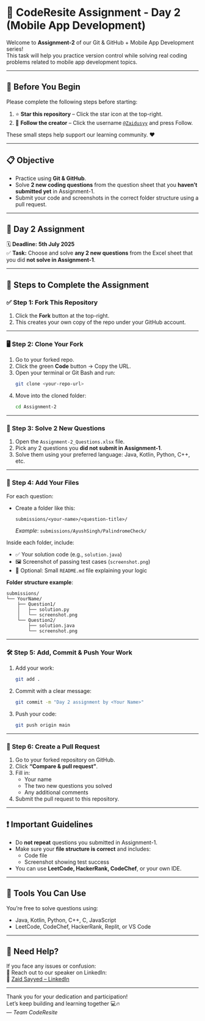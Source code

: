 
# 🚀 CodeResite Assignment - Day 2 (Mobile App Development)

Welcome to **Assignment-2** of our Git & GitHub + Mobile App Development series!  
This task will help you practice version control while solving real coding problems related to mobile app development topics.

---

## 🙌 Before You Begin

Please complete the following steps before starting:

1. ⭐ **Star this repository** – Click the star icon at the top-right.
2. 👤 **Follow the creator** – Click the username [`@Zaidusyy`](https://github.com/Zaidusyy) and press Follow.

These small steps help support our learning community. ❤️

---

## 📋 Objective

- Practice using **Git & GitHub**.
- Solve **2 new coding questions** from the question sheet that you **haven’t submitted yet** in Assignment-1.
- Submit your code and screenshots in the correct folder structure using a pull request.

---

## 📌 Day 2 Assignment

🗓️ **Deadline:** **5th July 2025**  
✅ **Task:** Choose and solve **any 2 new questions** from the Excel sheet that you did **not solve in Assignment-1**.

---

## 🧭 Steps to Complete the Assignment

### ✅ Step 1: Fork This Repository
1. Click the **Fork** button at the top-right.
2. This creates your own copy of the repo under your GitHub account.

---

### 🖥️ Step 2: Clone Your Fork

1. Go to your forked repo.
2. Click the green **Code** button → Copy the URL.
3. Open your terminal or Git Bash and run:
   ```bash
   git clone <your-repo-url>
   ```
4. Move into the cloned folder:
   ```bash
   cd Assignment-2
   ```

---

### 📖 Step 3: Solve 2 New Questions

1. Open the `Assignment-2_Questions.xlsx` file.
2. Pick any 2 questions you **did not submit in Assignment-1**.
3. Solve them using your preferred language: Java, Kotlin, Python, C++, etc.

---

### 📁 Step 4: Add Your Files

For each question:

- Create a folder like this:
  ```
  submissions/<your-name>/<question-title>/
  ```
  _Example_: `submissions/AyushSingh/PalindromeCheck/`

Inside each folder, include:
- ✅ Your solution code (e.g., `solution.java`)
- 🖼 Screenshot of passing test cases (`screenshot.png`)
- 📝 Optional: Small `README.md` file explaining your logic

**Folder structure example**:
```
submissions/
└── YourName/
    ├── Question1/
    │   ├── solution.py
    │   └── screenshot.png
    └── Question2/
        ├── solution.java
        └── screenshot.png
```

---

### 🛠️ Step 5: Add, Commit & Push Your Work

1. Add your work:
   ```bash
   git add .
   ```

2. Commit with a clear message:
   ```bash
   git commit -m "Day 2 assignment by <Your Name>"
   ```

3. Push your code:
   ```bash
   git push origin main
   ```

---

### 🔁 Step 6: Create a Pull Request

1. Go to your forked repository on GitHub.
2. Click **“Compare & pull request”**.
3. Fill in:
   - Your name
   - The two new questions you solved
   - Any additional comments
4. Submit the pull request to this repository.

---

## ❗ Important Guidelines

- Do **not repeat** questions you submitted in Assignment-1.
- Make sure your **file structure is correct** and includes:
  - Code file
  - Screenshot showing test success
- You can use **LeetCode, HackerRank, CodeChef**, or your own IDE.

---

## 🧠 Tools You Can Use

You’re free to solve questions using:
- Java, Kotlin, Python, C++, C, JavaScript
- LeetCode, CodeChef, HackerRank, Replit, or VS Code

---

## 💬 Need Help?

If you face any issues or confusion:  
📩 Reach out to our speaker on LinkedIn:  
🔗 [Zaid Sayyed – LinkedIn](https://www.linkedin.com/in/zaid-sayyed/)

---

Thank you for your dedication and participation!  
Let’s keep building and learning together 💻🔥  
— *Team CodeResite*
